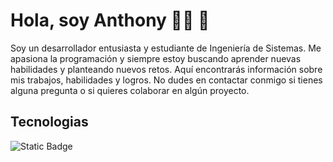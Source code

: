 # Hola, soy Anthony 👨‍💻 👋 
Soy un desarrollador entusiasta y estudiante de Ingeniería de Sistemas. Me apasiona la programación y siempre estoy buscando aprender nuevas habilidades y planteando nuevos retos. Aquí encontrarás información sobre mis trabajos, habilidades y logros. No dudes en contactar conmigo si tienes alguna pregunta o si quieres colaborar en algún proyecto.

## Tecnologias
![Static Badge](https://img.shields.io/badge/React-61DBFB?logo=React&logoColor=black&style=for-the-badge)

